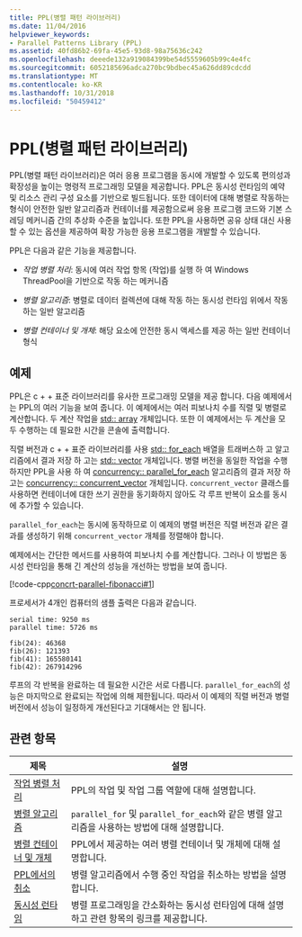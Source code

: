 ```yaml
---
title: PPL(병렬 패턴 라이브러리)
ms.date: 11/04/2016
helpviewer_keywords:
- Parallel Patterns Library (PPL)
ms.assetid: 40fd86b2-69fa-45e5-93d8-98a75636c242
ms.openlocfilehash: deeede132a919084399be54d5559605b99c4e4fc
ms.sourcegitcommit: 6052185696adca270bc9bdbec45a626dd89cdcdd
ms.translationtype: MT
ms.contentlocale: ko-KR
ms.lasthandoff: 10/31/2018
ms.locfileid: "50459412"
---
```

# <a name="parallel-patterns-library-ppl"></a>PPL(병렬 패턴 라이브러리)

PPL(병렬 패턴 라이브러리)은 여러 응용 프로그램을 동시에 개발할 수 있도록 편의성과 확장성을 높이는 명령적 프로그래밍 모델을 제공합니다. PPL은 동시성 런타임의 예약 및 리소스 관리 구성 요소를 기반으로 빌드됩니다. 또한 데이터에 대해 병렬로 작동하는 형식이 안전한 일반 알고리즘과 컨테이너를 제공함으로써 응용 프로그램 코드와 기본 스레딩 메커니즘 간의 추상화 수준을 높입니다. 또한 PPL을 사용하면 공유 상태 대신 사용할 수 있는 옵션을 제공하여 확장 가능한 응용 프로그램을 개발할 수 있습니다.

PPL은 다음과 같은 기능을 제공합니다.

- *작업 병렬 처리*: 동시에 여러 작업 항목 (작업)를 실행 하 여 Windows ThreadPool을 기반으로 작동 하는 메커니즘

- *병렬 알고리즘*: 병렬로 데이터 컬렉션에 대해 작동 하는 동시성 런타임 위에서 작동 하는 일반 알고리즘

- *병렬 컨테이너 및 개체*: 해당 요소에 안전한 동시 액세스를 제공 하는 일반 컨테이너 형식

## <a name="example"></a>예제

PPL은 c + + 표준 라이브러리를 유사한 프로그래밍 모델을 제공 합니다. 다음 예제에서는 PPL의 여러 기능을 보여 줍니다. 이 예제에서는 여러 피보나치 수를 직렬 및 병렬로 계산합니다. 두 계산 작업을 [std:: array](../../standard-library/array-class-stl.md) 개체입니다. 또한 이 예제에서는 두 계산을 모두 수행하는 데 필요한 시간을 콘솔에 출력합니다.

직렬 버전과 c + + 표준 라이브러리를 사용 [std:: for_each](../../standard-library/algorithm-functions.md#for_each) 배열을 트래버스하 고 알고리즘에서 결과 저장 하 고는 [std:: vector](../../standard-library/vector-class.md) 개체입니다. 병렬 버전을 동일한 작업을 수행 하지만 PPL을 사용 하 여 [concurrency:: parallel_for_each](reference/concurrency-namespace-functions.md#parallel_for_each) 알고리즘의 결과 저장 하 고는 [concurrency:: concurrent_vector](../../parallel/concrt/reference/concurrent-vector-class.md) 개체입니다. `concurrent_vector` 클래스를 사용하면 컨테이너에 대한 쓰기 권한을 동기화하지 않아도 각 루프 반복이 요소를 동시에 추가할 수 있습니다.

`parallel_for_each`는 동시에 동작하므로 이 예제의 병렬 버전은 직렬 버전과 같은 결과를 생성하기 위해 `concurrent_vector` 개체를 정렬해야 합니다.

예제에서는 간단한 메서드를 사용하여 피보나치 수를 계산합니다. 그러나 이 방법은 동시성 런타임을 통해 긴 계산의 성능을 개선하는 방법을 보여 줍니다.

[!code-cpp[concrt-parallel-fibonacci#1](../../parallel/concrt/codesnippet/cpp/parallel-patterns-library-ppl_1.cpp)]

프로세서가 4개인 컴퓨터의 샘플 출력은 다음과 같습니다.

```Output
serial time: 9250 ms
parallel time: 5726 ms

fib(24): 46368
fib(26): 121393
fib(41): 165580141
fib(42): 267914296
```

루프의 각 반복을 완료하는 데 필요한 시간은 서로 다릅니다. `parallel_for_each`의 성능은 마지막으로 완료되는 작업에 의해 제한됩니다. 따라서 이 예제의 직렬 버전과 병렬 버전에서 성능이 일정하게 개선된다고 기대해서는 안 됩니다.

## <a name="related-topics"></a>관련 항목

|제목|설명|
|-----------|-----------------|
|[작업 병렬 처리](../../parallel/concrt/task-parallelism-concurrency-runtime.md)|PPL의 작업 및 작업 그룹 역할에 대해 설명합니다.|
|[병렬 알고리즘](../../parallel/concrt/parallel-algorithms.md)|`parallel_for` 및 `parallel_for_each`와 같은 병렬 알고리즘을 사용하는 방법에 대해 설명합니다.|
|[병렬 컨테이너 및 개체](../../parallel/concrt/parallel-containers-and-objects.md)|PPL에서 제공하는 여러 병렬 컨테이너 및 개체에 대해 설명합니다.|
|[PPL에서의 취소](cancellation-in-the-ppl.md)|병렬 알고리즘에서 수행 중인 작업을 취소하는 방법을 설명합니다.|
|[동시성 런타임](../../parallel/concrt/concurrency-runtime.md)|병렬 프로그래밍을 간소화하는 동시성 런타임에 대해 설명하고 관련 항목의 링크를 제공합니다.|

